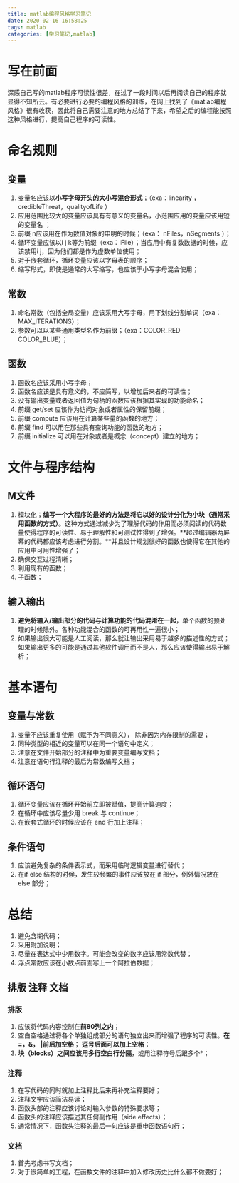 ```yaml
---
title: matlab编程风格学习笔记
date: 2020-02-16 16:58:25
tags: matlab
categories: [学习笔记,matlab]
---
```


# 写在前面

深感自己写的matlab程序可读性很差，在过了一段时间以后再阅读自己的程序就显得不知所云。有必要进行必要的编程风格的训练，在网上找到了《matlab编程风格》很有收获，因此将自己需要注意的地方总结了下来，希望之后的编程能按照这种风格进行，提高自己程序的可读性。


# 命名规则

## 变量

1. 变量名应该以**小写字母开头的大小写混合形式**；（exa：linearity ，credibleThreat，qualityofLife ）
2. 应用范围比较大的变量应该具有有意义的变量名，小范围应用的变量应该用短的变量名 ；
3. 前缀 n应该用在作为数值对象的申明的时候；（exa： nFiles，nSegments ）；
4. 循环变量应该以i j k等为前缀（exa：iFile）；当应用中有复数数据的时候，应该禁用i j，因为他们都是作为虚数单位使用；
5. 对于嵌套循环，循环变量应该以字母表的顺序；
6.  缩写形式，即使是通常的大写缩写，也应该于小写字母混合使用；

## 常数

1. 命名常数（包括全局变量）应该采用大写字母，用下划线分割单词（exa：MAX_ITERATIONS）；
2. 参数可以以某些通用类型名作为前缀；（exa：COLOR_RED COLOR_BLUE）；

## 函数
1. 函数名应该采用小写字母；
2. 函数名应该是具有意义的，不应简写，以增加后来者的可读性；
3. 没有输出变量或者返回值为句柄的函数应该根据其实现的功能命名；
4. 前缀 get/set 应该作为访问对象或者属性的保留前缀；
5. 前缀 compute 应该用在计算某些量的函数的地方；
6. 前缀 find 可以用在那些具有查询功能的函数的地方；
7. 前缀 initialize 可以用在对象或者是概念（concept）建立的地方；

# 文件与程序结构

## M文件

1. 模块化；**编写一个大程序的最好的方法是将它以好的设计分化为小块（通常采用函数的方式）**。这种方式通过减少为了理解代码的作用而必须阅读的代码数量使得程序的可读性、易于理解性和可测试性得到了增强。**超过编辑器两屏幕的代码都应该考虑进行分割。**并且设计规划很好的函数也使得它在其他的应用中可用性增强了；
2. 确保交互过程清晰；
3. 利用现有的函数；
4. 子函数； 

## 输入输出

1. **避免将输入/输出部分的代码与计算功能的代码混淆在一起**，单个函数的预处理的时候除外。各种功能混合的函数的可再用性一遍很小；
2. 如果输出很大可能是人工阅读，那么就让输出采用易于越多的描述性的方式；如果输出更多的可能是通过其他软件调用而不是人，那么应该使得输出易于解析；

# 基本语句

## 变量与常数

1. 变量不应该重复使用（赋予为不同意义）， 除非因为内存限制的需要；
2. 同种类型的相近的变量可以在同一个语句中定义；
3. 注意在文件开始部分的注释中为重要变量编写文档；
4. 注意在语句行注释的最后为常数编写文档； 

## 循环语句

1. 循环变量应该在循环开始前立即被赋值，提高计算速度；
2. 在循环中应该尽量少用 break 与 continue；
3. 在嵌套式循环的时候应该在 end 行加上注释；

## 条件语句

1. 应该避免复杂的条件表示式，而采用临时逻辑变量进行替代；
2.  在if else 结构的时候，发生较频繁的事件应该放在 if 部分，例外情况放在 else 部分；

# 总结

1. 避免含糊代码；
2. 采用附加说明；
3. 尽量在表达式中少用数字。可能会改变的数字应该用常数代替；
4. 浮点常数应该在小数点前面写上一个阿拉伯数据；

## 排版 注释 文档

### 排版

1. 应该将代码内容控制在**前80列之内**；
2. 空白空格通过将各个单独组成部分的语句独立出来而增强了程序的可读性。**在=，&， |前后加空格**； **逗号后面可以加上空格**； 
3. **块（blocks）之间应该用多行空白行分隔**，或用注释符号后跟多个*； 

### 注释

1. 在写代码的同时就加上注释比后来再补充注释要好；
2. 注释文字应该简洁易读；
3. 函数头部的注释应该讨论对输入参数的特殊要求等；
4. 函数头的注释应该描述其任何副作用（side effects）；
5. 通常情况下，函数头注释的最后一句应该是重申函数语句行；

### 文档

1. 首先考虑书写文档；
2. 对于很简单的工程，在函数文件的注释中加入修改历史比什么都不做要好；
